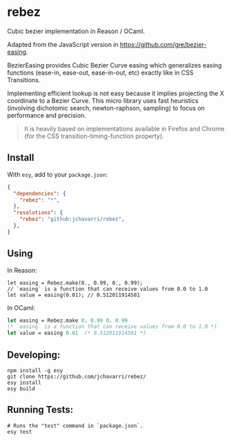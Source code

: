 # rebez

Cubic bezier implementation in Reason / OCaml.

Adapted from the JavaScript version in https://github.com/gre/bezier-easing.

BezierEasing provides Cubic Bezier Curve easing which generalizes easing functions (ease-in, ease-out, ease-in-out, etc) exactly like in CSS Transitions.

Implementing efficient lookup is not easy because it implies projecting the X coordinate to a Bezier Curve. This micro library uses fast heuristics (involving dichotomic search, newton-raphson, sampling) to focus on performance and precision.

> It is heavily based on implementations available in Firefox and Chrome (for the CSS transition-timing-function property).


## Install

With `esy`, add to your `package.json`:

```json
{
  "dependencies": {
    "rebez": "*",
  },
  "resolutions": {
    "rebez": "github:jchavarri/rebez",
  },
}
```

## Using

In Reason:

```reason
let easing = Rebez.make(0., 0.99, 0., 0.99);
// `easing` is a function that can receive values from 0.0 to 1.0
let value = easing(0.01); // 0.512011914581
```

In OCaml:

```ocaml
let easing = Rebez.make 0. 0.99 0. 0.99
(* `easing` is a function that can receive values from 0.0 to 1.0 *)
let value = easing 0.01  (* 0.512011914581 *)
```

## Developing:

```
npm install -g esy
git clone https://github.com/jchavarri/rebez/
esy install
esy build
```

## Running Tests:

```
# Runs the "test" command in `package.json`.
esy test
```
